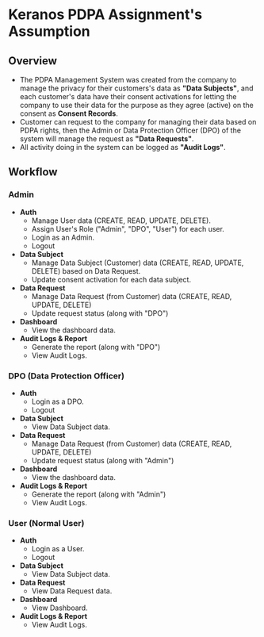 # Keranos PDPA Assignment's Assumption

## Overview

- The PDPA Management System was created from the company to manage the privacy for their customers's data as **"Data Subjects"**, and each customer's data have their consent activations for letting the company to use their data for the purpose as they agree (active) on the consent as **Consent Records**.
- Customer can request to the company for managing their data based on PDPA rights, then the Admin or Data Protection Officer (DPO) of the system will manage the request as **"Data Requests"**.
- All activity doing in the system can be logged as **"Audit Logs"**.

## Workflow

### Admin

- **Auth**
  - Manage User data (CREATE, READ, UPDATE, DELETE).
  - Assign User's Role ("Admin", "DPO", "User") for each user.
  - Login as an Admin.
  - Logout
- **Data Subject**
  - Manage Data Subject (Customer) data (CREATE, READ, UPDATE, DELETE) based on Data Request.
  - Update consent activation for each data subject.
- **Data Request**
  - Manage Data Request (from Customer) data (CREATE, READ, UPDATE, DELETE)
  - Update request status (along with "DPO")
- **Dashboard**
  - View the dashboard data.
- **Audit Logs & Report**
  - Generate the report (along with "DPO")
  - View Audit Logs.
  
### DPO (Data Protection Officer)

- **Auth**
  - Login as a DPO.
  - Logout
- **Data Subject**
  - View Data Subject data.
- **Data Request**
  - Manage Data Request (from Customer) data (CREATE, READ, UPDATE, DELETE)
  - Update request status (along with "Admin")
- **Dashboard**
  - View the dashboard data.
- **Audit Logs & Report** 
  - Generate the report (along with "Admin")
  - View Audit Logs.

### User (Normal User)
- **Auth**
  - Login as a User.
  - Logout
- **Data Subject**
  - View Data Subject data.
- **Data Request**
  - View Data Request data.
- **Dashboard**
  - View Dashboard.
- **Audit Logs & Report**
  - View Audit Logs.